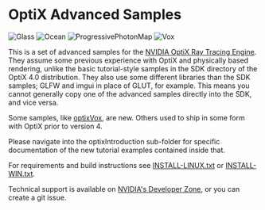 
OptiX Advanced Samples
======================

![Glass](./src/optixGlass/thumb.png)
![Ocean](./src/optixOcean/thumb.png)
![ProgressivePhotonMap](./src/optixProgressivePhotonMap/thumb.png)
![Vox](./src/optixVox/thumb.png)

This is a set of advanced samples for the [NVIDIA OptiX Ray Tracing Engine](https://developer.nvidia.com/optix).
They assume some previous experience with OptiX and physically based rendering, unlike the basic
tutorial-style samples in the SDK directory of the OptiX 4.0 distribution.
They also use some different libraries than the SDK samples; GLFW and imgui in
place of GLUT, for example.  This means you cannot generally copy one of the
advanced samples directly into the SDK, and vice versa.

Some samples, like [optixVox](./src/optixVox), are new.  Others used to ship in some form with
OptiX prior to version 4.

Please navigate into the optixIntroduction sub-folder for specific documentation of the new tutorial examples contained inside that.

For requirements and build instructions see [INSTALL-LINUX.txt](./INSTALL-LINUX.txt) or [INSTALL-WIN.txt](./INSTALL-WIN.txt).

Technical support is available on [NVIDIA's Developer Zone](https://devtalk.nvidia.com/default/board/90/), or 
you can create a git issue.

